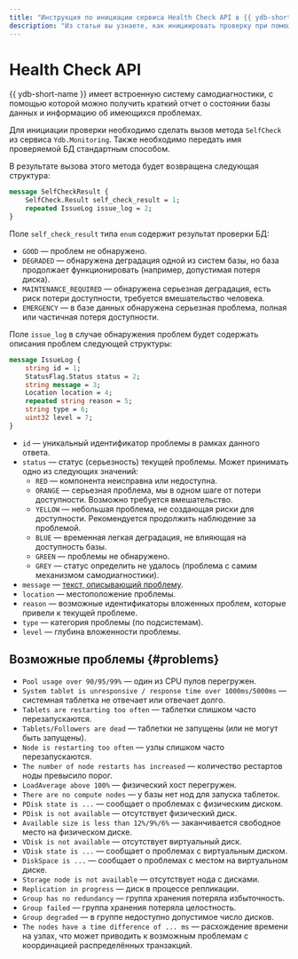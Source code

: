 ```yaml
---
title: "Инструкция по инициации сервиса Health Check API в {{ ydb-short-name }}"
description: "Из статьи вы узнаете, как инициировать проверку при помощи встроенной системы самодиагностики Health Check API в {{ ydb-short-name }}."
---
```


# Health Check API

{{ ydb-short-name }} имеет встроенную систему самодиагностики, с помощью которой можно получить краткий отчет о состоянии базы данных и информацию об имеющихся проблемах.

Для инициации проверки необходимо сделать вызов метода `SelfCheck` из сервиса `Ydb.Monitoring`. Также необходимо передать имя проверяемой БД стандартным способом.

В результате вызова этого метода будет возвращена следующая структура:

```protobuf
message SelfCheckResult {
    SelfCheck.Result self_check_result = 1;
    repeated IssueLog issue_log = 2;
}
```

Поле `self_check_result` типа `enum` содержит результат проверки БД:

* `GOOD`  —  проблем не обнаружено.
* `DEGRADED` — обнаружена деградация одной из систем базы, но база продолжает функционировать (например, допустимая потеря диска).
* `MAINTENANCE_REQUIRED` — обнаружена серьезная деградация, есть риск потери доступности, требуется вмешательство человека.
* `EMERGENCY` — в базе данных обнаружена серьезная проблема, полная или частичная потеря доступности.

Поле `issue_log` в случае обнаружения проблем будет содержать описания проблем следующей структуры:

```protobuf
message IssueLog {
    string id = 1;
    StatusFlag.Status status = 2;
    string message = 3;
    Location location = 4;
    repeated string reason = 5;
    string type = 6;
    uint32 level = 7;
}
```

* `id` — уникальный идентификатор проблемы в рамках данного ответа.
* `status` — статус (серьезность) текущей проблемы. Может принимать одно из следующих значений:
  * `RED` — компонента неисправна или недоступна.
  * `ORANGE` — серьезная проблема, мы в одном шаге от потери доступности. Возможно требуется вмешательство.
  * `YELLOW` — небольшая проблема, не создающая риски для доступности. Рекомендуется продолжить наблюдение за проблемой.
  * `BLUE` — временная легкая деградация, не влияющая на доступность базы.
  * `GREEN` — проблемы не обнаружено.
  * `GREY` — статус определить не удалось (проблема с самим механизмом самодиагностики).
* `message` — [текст, описывающий проблему](#problems).
* `location` — местоположение проблемы.
* `reason` — возможные идентификаторы вложенных проблем, которые привели к текущей проблеме.
* `type` — категория проблемы (по подсистемам).
* `level` — глубина вложенности проблемы.

## Возможные проблемы {#problems}

* `Pool usage over 90/95/99%` — один из CPU пулов перегружен.
* `System tablet is unresponsive / response time over 1000ms/5000ms` — системная таблетка не отвечает или отвечает долго.
* `Tablets are restarting too often` — таблетки слишком часто перезапускаются.
* `Tablets/Followers are dead` — таблетки не запущены (или не могут быть запущены).
* `Node is restarting too often` — узлы слишком часто перезапускаются.
* `The number of node restarts has increased` — количество рестартов ноды превысило порог.
* `LoadAverage above 100%` — физический хост перегружен.
* `There are no compute nodes` — у базы нет нод для запуска таблеток.
* `PDisk state is ...` — сообщает о проблемах с физическим диском.
* `PDisk is not available` — отсутствует физический диск.
* `Available size is less than 12%/9%/6%` — заканчивается свободное место на физическом диске.
* `VDisk is not available` — отсутствует виртуальный диск.
* `VDisk state is ...` — сообщает о проблемах с виртуальным диском.
* `DiskSpace is ...` — сообщает о проблемах с местом на виртуальном диске.
* `Storage node is not available` — отсутствует нода с дисками.
* `Replication in progress` — диск в процессе репликации.
* `Group has no redundancy` — группа хранения потеряла избыточность.
* `Group failed` — группа хранения потеряла целостность.
* `Group degraded` — в группе недоступно допустимое число дисков.
* `The nodes have a time difference of ... ms` — расхождение времени на узлах, что может приводить к возможным проблемам с координацией распределённых транзакций.
